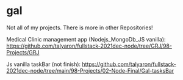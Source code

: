 # gal
Not all of my projects.
There is more in other Repositories!

Medical Clinic management app (Nodejs_MongoDb_JS vanilla): https://github.com/talyaron/fullstack-2021dec-node/tree/GRJ/98-Projects/GRJ

Js vanilla taskBar (not finish): https://github.com/talyaron/fullstack-2021dec-node/tree/main/98-Projects/02-Node-Final/Gal-tasksBar